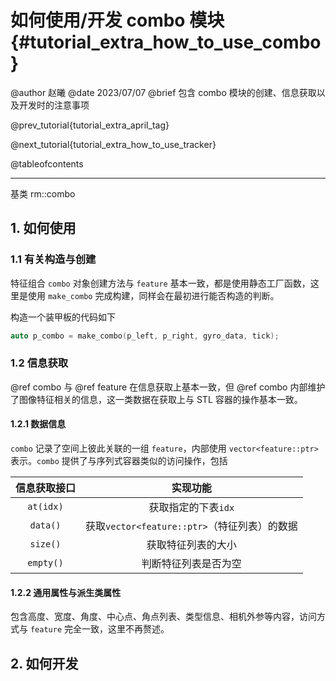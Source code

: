 如何使用/开发 combo 模块 {#tutorial_extra_how_to_use_combo}
============

@author 赵曦
@date 2023/07/07
@brief 包含 combo 模块的创建、信息获取以及开发时的注意事项

@prev_tutorial{tutorial_extra_april_tag}

@next_tutorial{tutorial_extra_how_to_use_tracker}

@tableofcontents

------

基类 rm::combo

## 1. 如何使用

### 1.1 有关构造与创建

特征组合 `combo` 对象创建方法与 `feature` 基本一致，都是使用静态工厂函数，这里是使用 `make_combo` 完成构建，同样会在最初进行能否构造的判断。

构造一个装甲板的代码如下

```cpp
auto p_combo = make_combo(p_left, p_right, gyro_data, tick);
```

### 1.2 信息获取

@ref combo 与 @ref feature 在信息获取上基本一致，但 @ref combo 内部维护了图像特征相关的信息，这一类数据在获取上与 STL 容器的操作基本一致。

#### 1.2.1 数据信息

`combo` 记录了空间上彼此关联的一组 `feature`，内部使用 `vector<feature::ptr>` 表示。`combo` 提供了与序列式容器类似的访问操作，包括

| 信息获取接口 |                   实现功能                   |
| :----------: | :------------------------------------------: |
|  `at(idx)`   |             获取指定的下表`idx`              |
|   `data()`   | 获取`vector<feature::ptr>`（特征列表）的数据 |
|   `size()`   |              获取特征列表的大小              |
|  `empty()`   |             判断特征列表是否为空             |

#### 1.2.2 通用属性与派生类属性

包含高度、宽度、角度、中心点、角点列表、类型信息、相机外参等内容，访问方式与 `feature` 完全一致，这里不再赘述。

## 2. 如何开发

